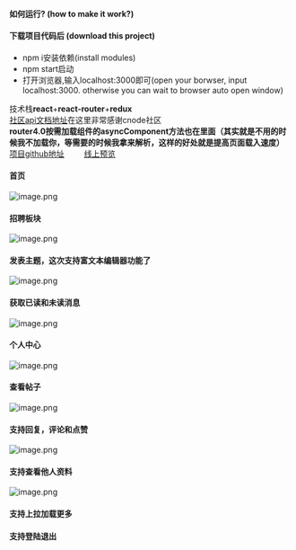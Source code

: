 #### 如何运行? (how to make it work?)
#### 下载项目代码后 (download this project)
* npm i安装依赖(install modules)
* npm start启动
* 打开浏览器,输入localhost:3000即可(open your borwser, input localhost:3000. otherwise you can wait to browser auto open window)

技术栈**react**+**react-router**+**redux**<br/>
[社区api文档地址](https://cnodejs.org/api)在这里非常感谢cnode社区<br/>
**router4.0按需加载组件的asyncComponent方法也在里面（其实就是不用的时候我不加载你，等需要的时候我拿来解析，这样的好处就是提高页面载入速度）**<br/>
[项目github地址](https://github.com/fruit-memory/cnode)             &nbsp;&nbsp;&nbsp;&nbsp;&nbsp;&nbsp;&nbsp;&nbsp;[线上预览](http:cnode.top:5000)<br/>

#### 首页
![image.png](http://upload-images.jianshu.io/upload_images/8184266-7b7ae3953e1d5661.png?imageMogr2/auto-orient/strip%7CimageView2/2/w/1240)


#### 招聘板块
![image.png](http://upload-images.jianshu.io/upload_images/8184266-54d217210a1533c3.png?imageMogr2/auto-orient/strip%7CimageView2/2/w/1240)

#### 发表主题，这次支持富文本编辑器功能了
![image.png](http://upload-images.jianshu.io/upload_images/8184266-055d32d435b2e387.png?imageMogr2/auto-orient/strip%7CimageView2/2/w/1240)


#### 获取已读和未读消息
![image.png](http://upload-images.jianshu.io/upload_images/8184266-e3d69405c7344a11.png?imageMogr2/auto-orient/strip%7CimageView2/2/w/1240)


#### 个人中心
![image.png](http://upload-images.jianshu.io/upload_images/8184266-25b2a7eafc3cd0ae.png?imageMogr2/auto-orient/strip%7CimageView2/2/w/1240)


#### 查看帖子
![image.png](http://upload-images.jianshu.io/upload_images/8184266-ac4ca6efcc79f84f.png?imageMogr2/auto-orient/strip%7CimageView2/2/w/1240)

#### 支持回复，评论和点赞
![image.png](http://upload-images.jianshu.io/upload_images/8184266-91fda3f2dfd9a231.png?imageMogr2/auto-orient/strip%7CimageView2/2/w/1240)

#### 支持查看他人资料
![image.png](http://upload-images.jianshu.io/upload_images/8184266-690e5e0482dec767.png?imageMogr2/auto-orient/strip%7CimageView2/2/w/1240)

#### 支持上拉加载更多
#### 支持登陆退出
